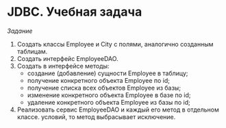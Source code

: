 # JDBC. Учебная задача

<i>Задание</i><br>

1. Создать классы Employee и City с полями, аналогично созданным таблицам.
2. Создать интерфейс EmployeeDAO.
3. Создать в интерфейсе методы:
    * создание (добавление) сущности Employee в таблицу;
    * получение конкретного объекта Employee по id;
    * получение списка всех объектов Employee из базы;
    * изменение конкретного объекта Employee в базе по id;
    * удаление конкретного объекта Employee из базы по id;
4. Реализовать сервис EmployeeDAO и каждый его метод в отдельном классе. условий, то метод выбрасывает исключение.

